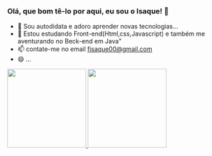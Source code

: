 ### Olá, que bom tê-lo por aqui, eu sou o Isaque! 👋


- 🔭 Sou autodidata e adoro aprender novas tecnologias...
- 🌱 Estou estudando Front-end(Html,css,Javascript) e também me aventurando no Beck-end em Java"
- 📫 contate-me no email fisaque00@gmail.com
- 😄  ...


<div>
  <a href="https://beacons.ai/fisaque00">
<img height="180em" src=https://github-readme-stats.vercel.app/api?username=fisaque00&show_icons=true&theme=)>
<img height="180em" src=https://github-readme-stats.vercel.app/api/top-langs/?username=fisaque00&hide=ruby,shell,java)](https://github.com/fisaque00/github-readme-stats)/>
</div>

